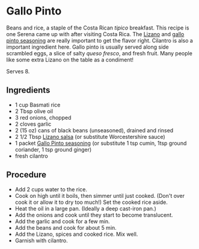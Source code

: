 # Gallo Pinto

Beans and rice, a staple of the Costa Rican *tipico* breakfast. This recipe is one Serena came up with after visiting Costa Rica. The [Lizano](https://www.ticoshopping.com/collections/lizano/products/salsa-lizano-sauce-23-6-oz) and [gallo pinto seasoning](https://www.ticoshopping.com/products/gallo-pinto-seasoning-by-maggi-4pack-8g) are really important to get the flavor right. Cilantro is also a important ingredient here. Gallo pinto is usually served along side scrambled eggs, a slice of salty *queso fresco*, and fresh fruit. Many people like some extra Lizano on the table as a condiment!

Serves 8.

## Ingredients

- 1 cup Basmati rice 
- 2 Tbsp olive oil
- 3 red onions, chopped
- 2 cloves garlic
- 2 (15 oz) cans of black beans (unseasoned), drained and rinsed
- 2 1/2 Tbsp [Lizano salsa](https://www.ticoshopping.com/collections/lizano/products/salsa-lizano-sauce-23-6-oz) (or substitute Worcestershire sauce) 
- 1 packet [Gallo Pinto seasoning](https://www.ticoshopping.com/products/gallo-pinto-seasoning-by-maggi-4pack-8g) (or substitute 1 tsp cumin, 1tsp ground coriander, 1 tsp ground ginger)
- fresh cilantro


## Procedure

- Add 2 cups water to the rice.
- Cook on high until it boils, then simmer until just cooked. (Don't over cook it or allow it to dry too much!) Set the cooked rice aside.
- Heat the oil in a large pan. (Ideally a deep cast-iron pan.)
- Add the onions and cook until they start to become translucent.
- Add the garlic and cook for a few min.
- Add the beans and cook for about 5 min. 
- Add the Lizano, spices and cooked rice. Mix well. 
- Garnish with cilantro. 
